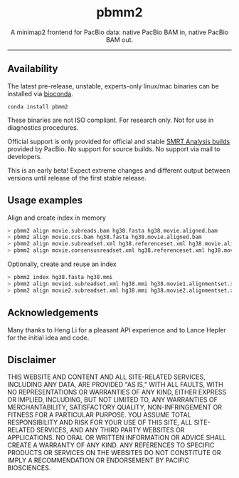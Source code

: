 <h1 align="center">pbmm2</h1>
<p align="center">A minimap2 frontend for PacBio data:
native PacBio BAM in, native PacBio BAM out.</p>

***

## Availability
The latest pre-release, unstable, experts-only linux/mac binaries can be installed via [bioconda](https://bioconda.github.io/).

    conda install pbmm2

These binaries are not ISO compliant.
For research only.
Not for use in diagnostics procedures.

Official support is only provided for official and stable
[SMRT Analysis builds](http://www.pacb.com/products-and-services/analytical-software/)
provided by PacBio.
No support for source builds.
No support via mail to developers.

This is an early beta!
Expect extreme changes and different output between versions until release of
the first stable release.

## Usage examples
Align and create index in memory
```sh
> pbmm2 align movie.subreads.bam hg38.fasta hg38.movie.aligned.bam
> pbmm2 align movie.ccs.bam hg38.fasta hg38.movie.aligned.bam
> pbmm2 align movie.subreadset.xml hg38.referenceset.xml hg38.movie.alignmentset.xml
> pbmm2 align movie.consensusreadset.xml hg38.referenceset.xml hg38.movie.alignmentset.xml
```

Optionally, create and reuse an index
```sh
> pbmm2 index hg38.fasta hg38.mmi
> pbmm2 align movie1.subreadset.xml hg38.mmi hg38.movie1.alignmentset.xml
> pbmm2 align movie2.subreadset.xml hg38.mmi hg38.movie2.alignmentset.xml
```

## Acknowledgements
Many thanks to Heng Li for a pleasant API experience and
to Lance Hepler for the initial idea and code.

## Disclaimer
THIS WEBSITE AND CONTENT AND ALL SITE-RELATED SERVICES, INCLUDING ANY DATA, ARE PROVIDED "AS IS," WITH ALL FAULTS, WITH NO REPRESENTATIONS OR WARRANTIES OF ANY KIND, EITHER EXPRESS OR IMPLIED, INCLUDING, BUT NOT LIMITED TO, ANY WARRANTIES OF MERCHANTABILITY, SATISFACTORY QUALITY, NON-INFRINGEMENT OR FITNESS FOR A PARTICULAR PURPOSE. YOU ASSUME TOTAL RESPONSIBILITY AND RISK FOR YOUR USE OF THIS SITE, ALL SITE-RELATED SERVICES, AND ANY THIRD PARTY WEBSITES OR APPLICATIONS. NO ORAL OR WRITTEN INFORMATION OR ADVICE SHALL CREATE A WARRANTY OF ANY KIND. ANY REFERENCES TO SPECIFIC PRODUCTS OR SERVICES ON THE WEBSITES DO NOT CONSTITUTE OR IMPLY A RECOMMENDATION OR ENDORSEMENT BY PACIFIC BIOSCIENCES.
